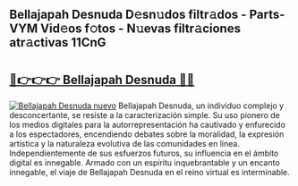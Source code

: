 ## Bellajapah Desnuda D𝚎sn𝚞dos filtr𝚊dos - Parts-VYM Vid𝚎os f𝚘tos - N𝚞evas filtr𝚊ciones atr𝚊ctivas 11CnG

# <h2><a href="http://mb30kbr.tromn.icu/?c=Bellajapah+Desnuda">🔗👉👉👉 Bellajapah Desnuda 🔗🔗</a></h2>

[![Bellajapah Desnuda nuevo](https://i.imgur.com/pEAQMta.gif)](http://mb30kbr.tromn.icu/?c=Bellajapah+Desnuda)
Bellajapah Desnuda, un individuo complejo y desconcertante, se resiste a la caracterización simple. Su uso pionero de los medios digitales para la autorrepresentación ha cautivado y enfurecido a los espectadores, encendiendo debates sobre la moralidad, la expresión artística y la naturaleza evolutiva de las comunidades en línea. Independientemente de sus esfuerzos futuros, su influencia en el ámbito digital es innegable. Armado con un espíritu inquebrantable y un encanto innegable, el viaje de Bellajapah Desnuda en el reino virtual es interminable.
